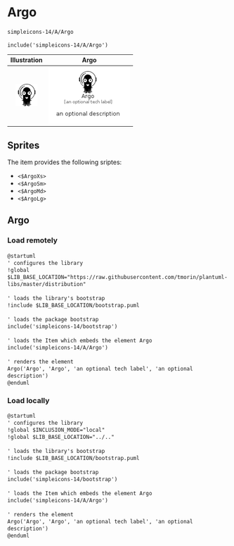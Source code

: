 # Argo


```text
simpleicons-14/A/Argo
```

```text
include('simpleicons-14/A/Argo')
```



| Illustration | Argo |
| :---: | :---: |
| ![illustration for Illustration](../../simpleicons-14/A/Argo.png) | ![illustration for Argo](../../simpleicons-14/A/Argo.Local.png) |



## Sprites
The item provides the following sriptes:

- `<$ArgoXs>`
- `<$ArgoSm>`
- `<$ArgoMd>`
- `<$ArgoLg>`





## Argo

### Load remotely
```plantuml
@startuml
' configures the library
!global $LIB_BASE_LOCATION="https://raw.githubusercontent.com/tmorin/plantuml-libs/master/distribution"

' loads the library's bootstrap
!include $LIB_BASE_LOCATION/bootstrap.puml

' loads the package bootstrap
include('simpleicons-14/bootstrap')

' loads the Item which embeds the element Argo
include('simpleicons-14/A/Argo')

' renders the element
Argo('Argo', 'Argo', 'an optional tech label', 'an optional description')
@enduml
```

### Load locally
```plantuml
@startuml
' configures the library
!global $INCLUSION_MODE="local"
!global $LIB_BASE_LOCATION="../.."

' loads the library's bootstrap
!include $LIB_BASE_LOCATION/bootstrap.puml

' loads the package bootstrap
include('simpleicons-14/bootstrap')

' loads the Item which embeds the element Argo
include('simpleicons-14/A/Argo')

' renders the element
Argo('Argo', 'Argo', 'an optional tech label', 'an optional description')
@enduml
```

